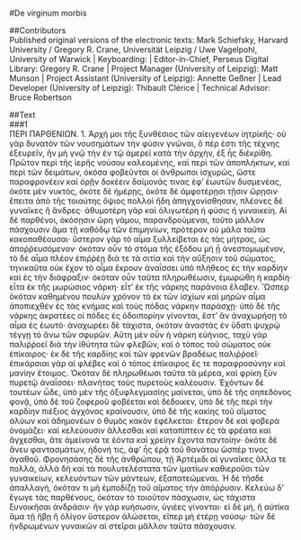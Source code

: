 #De virginum morbis  

##Contributors  
Published original versions of the electronic texts: Mark Schiefsky, Harvard University / Gregory R. Crane, Universität Leipzig / Uwe Vagelpohl, University of Warwick | Keyboarding:  | Editor-in-Chief, Perseus Digital Library: Gregory R. Crane | Project Manager (University of Leipzig): Matt Munson | Project Assistant (University of Leipzig): Annette Geßner | Lead Developer (University of Leipzig): Thibault Clérice | Technical Advisor: Bruce Robertson  

##Text  
###1  
ΠΕΡΙ ΠΑΡΘΕΝΙΩΝ. 1. Ἀρχή μοι τῆς ξυνθέσιος τῶν αἰειγενέων ἰητρίκῆς· οὐ γὰρ δυνατὸν τῶν νουσημάτων τὴν φύσιν γνῶναι, ὅ πέρ ἐστι τῆς τέχνης ἐξευρεῖν, ἢν μὴ γνῷ τὴν ἐν τῷ ἀμερεῖ κατὰ τὴν ἀρχὴν, ἐξ ἧς διέκρίθη. Πρῶτον περὶ τῆς ἱερῆς νούσου καλεομένης, καὶ περὶ τῶν ἀποπλήκτων, καὶ περὶ τῶν δειμάτων, ὁκόσα φοβεῦνται οἱ ἄνθρωποι ἰσχυρῶς, ὥστε παραφρονέειν καὶ ὁρῇν δοκέειν δαίμονάς τινας ἐφ’ ἑωυτῶν δυσμενέας, ὁκότε μὲν νυκτὸς, ὁκότε δὲ ἡμέρῃς, ὁκότε δὲ ἀμφοτέρῃσι τῇσιν ὥρῃσιν· ἔπειτα ἀπὸ τῆς τοιαύτης ὄψιος πολλοὶ ἤδη ἀπηγχονίσθησαν, πλέονες δὲ γυναῖκες ἢ ἄνδρες· ἀθυμοτέρη γὰρ καὶ ὀλιγωτέρη ἡ φύσις ἡ γυναικείη. Αἱ δὲ παρθένοι, ὁκόσῃσιν ὥρη γάμου, παρανδρούμεναι, τοῦτο μᾶλλον πάσχουσιν ἅμα τῇ καθόδῳ τῶν ἐπιμηνίων, πρότερον οὐ μάλα ταῦτα κακοπαθέουσαι· ὕστερον γὰρ τὸ αἷμα ξυλλείβεται ἐς τὰς μήτρας, ὡς ἀποῤῥευσόμενον· ὁκόταν οὖν τὸ στόμα τῆς ἐξόδου μὴ ᾖ ἀνεστομωμένον, τὸ δὲ αἷμα πλέον ἐπιῤῥέῃ διά τε τὰ σιτία καὶ τὴν αὔξησιν τοῦ σώματος, τηνικαῦτα οὐκ ἔχον τὸ αἷμα ἔκρουν ἀναΐσσει ὑπὸ πλήθεος ἐς τὴν καρδίην καὶ ἐς τὴν διάφραξιν· ὁκόταν οὖν ταῦτα πληρωθέωσιν, ἐμωρώθη ἡ καρδίη· εἶτα ἐκ τῆς μωρώσιος νάρκη· εἶτ’ ἐκ τῆς νάρκης παράνοια ἔλαβεν. Ὥσπερ ὁκόταν καθημένου πουλὺν χρόνον τὸ ἐκ τῶν ἰσχίων καὶ μηρῶν αἷμα ἀποπιεχθὲν ἐς τὰς κνήμας καὶ τοὺς πόδας νάρκην παράσχῃ· ὑπὸ δὲ τῆς νάρκης ἀκρατέες οἱ πόδες ἐς ὁδοιπορίην γίνονται, ἔστ’ ἂν ἀναχωρήσῃ τὸ αἷμα ἐς ἑωυτό· ἀναχωρέει δὲ τάχιστα, ὁκόταν ἀναστὰς ἐν ὕδατι ψυχρῷ τέγγῃ τὸ ἄνω τῶν σφυρῶν. Αὕτη μὲν οὖν ἡ νάρκη εὐήνιος, ταχὺ γὰρ παλιῤῥοεῖ διὰ τὴν ἰθύτητα τῶν φλεβῶν, καὶ ὁ τόπος τοῦ σώματος οὐκ ἐπίκαιρος· ἐκ δὲ τῆς καρδίης καὶ τῶν φρενῶν βραδέως παλιῤῥοεῖ· ἐπικάρσιαι γὰρ αἱ φλέβες καὶ ὁ τόπος ἐπίκαιρος ἔς τε παραφροσύνην καὶ μανίην ἕτοιμος. Ὁκόταν δὲ πληρωθέωσι ταῦτα τὰ μέρεα, καὶ φρίκη ξὺν πυρετῷ ἀναΐσσει· πλανήτας τοὺς πυρετοὺς καλέουσιν. Ἐχόντων δὲ τουτέων ὧδε, ὑπὸ μὲν τῆς ὀξυφλεγμασίης μαίνεται, ὑπὸ δὲ τῆς σηπεδόνος φονᾷ, ὑπὸ δὲ τοῦ ζοφεροῦ φοβέεται καὶ δέδοικεν, ὑπὸ δὲ τῆς περὶ τὴν καρδίην πιέξιος ἀγχόνας κραίνουσιν, ὑπὸ δὲ τῆς κακίης τοῦ αἵματος ἀλύων καὶ ἀδημονέων ὁ θυμὸς κακὸν ἐφέλκεται· ἕτερον δὲ καὶ φοβερὰ ὀνομάζει· καὶ κελεύουσιν ἅλλεσθαι καὶ καταπίπτειν ἐς τὰ φρέατα καὶ ἄγχεσθαι, ἅτε ἀμείνονά τε ἐόντα καὶ χρείην ἔχοντα παντοίην· ὁκότε δὲ ἄνευ φαντασμάτων, ἡδονή τις, ἀφ’ ἧς ἐρᾷ τοῦ θανάτου ὥσπέρ τινος ἀγαθοῦ. Φρονησάσης δὲ τῆς ἀνθρώπου, τῇ Ἀρτέμιδι αἱ γυναῖκες ἄλλα τε πολλὰ, ἀλλὰ δὴ καὶ τὰ πουλυτελέστατα τῶν ἱματίων καθιεροῦσι τῶν γυναικείων, κελευόντων τῶν μάντεων, ἐξαπατεώμεναι. Ἡ δὲ τῆσδε ἀπαλλαγὴ, ὁκόταν τι μὴ ἐμποδίζῃ τοῦ αἵματος τὴν ἀπόῤῥυσιν. Κελεύω δ’ ἔγωγε τὰς παρθένους, ὁκόταν τὸ τοιοῦτον πάσχωσιν, ὡς τάχιστα ξυνοικῆσαι ἀνδράσιν· ἢν γὰρ κυήσωσιν, ὑγιέες γίνονται· εἰ δὲ μὴ, ἢ αὐτίκα ἅμα τῇ ἥβῃ ἢ ὀλίγον ὕστερον ἁλώσεται, εἴπερ μὴ ἑτέρῃ νούσῳ· τῶν δὲ ἠνδρωμένων γυναικῶν αἱ στεῖραι μἅλλον ταῦτα πάσχουσιν.  
